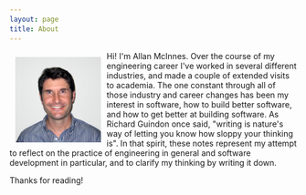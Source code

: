 ```yaml
---
layout: page
title: About
---
```


<img src="/images/me.jpg" width="150" alt="Me" align="left" style="padding:10px;"/>Hi! I'm Allan McInnes. Over the course of my engineering career I've worked in several different industries, and made a couple of extended visits to academia. The one constant through all of those industry and career changes has been my interest in software, how to build better software, and how to get better at building software. As Richard Guindon once said, "writing is nature's way of letting you know how sloppy your thinking is". In that spirit, these notes represent my attempt to reflect on the practice of engineering in general and software development in particular, and to clarify my thinking by writing it down.

Thanks for reading!

